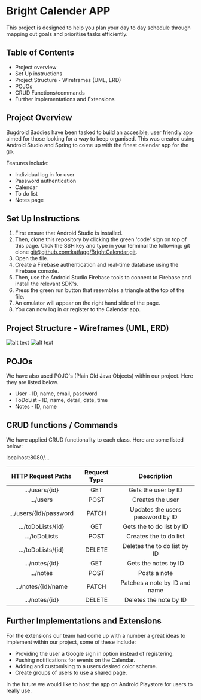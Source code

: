 # Bright Calender APP

This project is designed to help you plan your day to day schedule through mapping out goals and prioritise tasks efficiently.

## Table of Contents

- Project overview
- Set Up instructions
- Project Structure - Wireframes (UML, ERD)
- POJOs
- CRUD Functions/commands
- Further Implementations and Extensions

## Project Overview

Bugdroid Baddies have been tasked to build an accesible, user friendly app aimed for those looking for a way to keep organised. This was created using Android Studio and Spring to come up with the finest calendar app for the go.

Features include:

- Individual log in for user
- Password authentication
- Calendar
- To do list
- Notes page


## Set Up Instructions

1. First ensure that Android Studio is installed.
2. Then, clone this repository by clicking the green 'code' sign on top of this page. Click the SSH key and type in your terminal the following: git clone [git@github.com:katfagg/BrightCalendar.git]("git@github.com:katfagg/BrightCalendar.git").
3. Open the file.
4. Create a Firebase authentication and real-time database using the Firebase console.
5. Then, use the Android Studio Firebase tools to connect to Firebase and install the relevant SDK's.
6. Press the green run button that resembles a triangle at the top of the file.
7. An emulator will appear on the right hand side of the page.
8. You can now log in or register to the Calendar app.


## Project Structure - Wireframes (UML, ERD)

![alt text](https://github.com/katfagg/BrightCalendar/blob/main/Screenshot%202022-10-20%20at%2010.11.37.png)
![alt text](https://github.com/katfagg/BrightCalendar/blob/main/Screenshot%202022-10-20%20at%2012.27.27.png)


## POJOs

We have also used POJO's (Plain Old Java Objects) within our project. Here they are listed below.

- User - ID, name, email, password
- ToDoList - ID, name, detail, date, time
- Notes - ID, name


## CRUD functions / Commands

We have applied CRUD functionality to each class. Here are some listed below:

localhost:8080/...


| HTTP Request Paths | Request Type | Description |
|:---:|:---:|:---:|
| .../users/{id} | GET | Gets the user by ID |
| .../users | POST | Creates the user |
| .../users/{id}/password| PATCH | Updates the users password by ID |
| .../toDoLists/{id} | GET | Gets the to do list by ID |
| .../toDoLists | POST | Creates the to do list |
| .../toDoLists/{id} | DELETE | Deletes the to do list by ID |
| .../notes/{id} | GET | Gets the notes by ID |
| .../notes | POST | Posts a note |
| .../notes/{id}/name | PATCH | Patches a note by ID and name  |
| .../notes/{id} | DELETE | Deletes the note by ID |



## Further Implementations and Extensions

For the extensions our team had come up with a number a great ideas to implement within our project, some of these include:

- Providing the user a Google sign in option instead of registering.
- Pushing notifications for events on the Calendar.
- Adding and customising to a users desired color scheme.
- Create groups of users to use a shared page.

In the future we would like to host the app on Android Playstore for users to really use.
